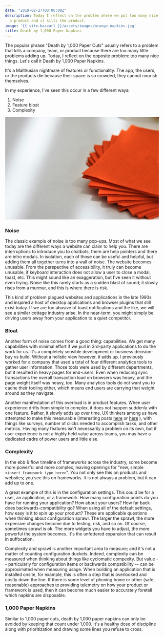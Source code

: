 ```yaml
---
date: "2019-02-27T00:00:00Z"
description: Today I reflect on the problem where we put too many nice things into
  a product and it kills the product.
image: '{{ site.baseurl }}/assets/images/orange-napkins.jpg'
title: Death by 1,000 Paper Napkins
---
```


The popular phrase "Death by 1,000 Paper Cuts" usually refers to a problem that kills a company, team, or product because there are too many little problems adding up. Today, I reflect on the opposite problem: too many nice things. Let's call it Death by 1,000 Paper Napkins.

It's a Malthusian nightmare of features or functionality. The app, the users, or the products die because their space is so crowded, they cannot nourish themselves.

In my experience, I've seen this occur in a few different ways:

1. Noise
1. Feature bloat
1. Complexity

![stack of napkins](/assets/images/orange-napkins.jpg)

### Noise
The classic example of noise is too many pop-ups. Most of what we see today are the different ways a website can claim to help you. There are interruptions to introduce you to chatbots, there are help pointers and there are intro modals. In isolation, each of those can be useful and helpful, but adding them all together turns into a wall of noise. The website becomes unusable. From the perspective of accessibility, it truly can become unusable, if keyboard interaction does not allow a user to close a modal, toast, etc. This might sound like an exaggeration, but I've seen it without even trying. Noise like this rarely starts as a sudden blast of sound; it slowly rises from a murmur, and this is where there is risk.

This kind of problem plagued websites and applications in the late 1990s and inspired a host of desktop applications and browser plugins that still exist today. If we are too abusive of toast notifications and the like, we will see a similar cottage industry arise. In the near-term, you might simply be driving users away from your application to a quiet competitor.

### Bloat
Another form of noise comes from a good thing: capabilities. We get many capabilities with minimal effort if we pull in 3rd-party applications to do the work for us. It's a completely sensible development or business decision: buy vs build. Without a holistic view however, it adds up. I previously worked for a company that used a total of four different analytics tools to gather user information. Those tools were used by different departments, but it resulted in heavy pages for end-users. Even when reducing sync transactions the overall transaction load on browsers was heavy, and the page weight itself was heavy, too. Many analytics tools do not want you to cache their tooling either, which means end users are carrying that weight around as they navigate.

Another manifestation of this overload is in product features. When user experience drifts from simple to complex, it does not happen suddenly with one feature. Rather, it slowly adds up over time. UX thinkers among us have attempted to make this measurable (interesting posts [here](https://www.usability.gov/how-to-and-tools/methods/system-usability-scale.html) or [here](https://uxdesign.cc/measuring-and-quantifying-user-experience-8f555f07363d) ), with things like surveys, number of clicks needed to accomplish tasks, and other metrics. Having many features isn't necessarily a problem on its own, but if user experience is not a highly held value across teams, you may have a dedicated cadre of power users and little else. 

### Complexity
In the ebb & flow timeline of frameworks across the industry, some become more powerful and more complex, leaving openings for "new, simple `<insert framework type here>`". You not only see this on products and websites; you see this on frameworks. It is not always a problem, but it can add up to one.

A great example of this is in the configuration settings. This could be for a user, an application, or a framework. How many configuration points do you have for running your application? How about your users? How far back does backwards-compatibility go? When using all of the default settings, how easy is it to spin up your product? These are applicable questions when thinking about configuration sprawl. The larger the sprawl, the more expensive changes become due to testing, risk, and so on. Of course, sometimes sprawl is ok. The more widgets you have to adjust, the more powerful the system becomes. It's the unfettered expansion that can result in suffocation.

Complexity and sprawl is another important area to measure; and it's not a matter of counting configuration duckets. Indeed, complexity can be measured when thinking about things like cyclomatic compexity. But value -- particularly for configuration items or backwards compatibility -- can be approximated when measuring usage. When building an application that is installed onsite, for example, this is often a step that is overlooked and costly down the line. If there is some level of phoning home or other (safe, reasonable) approaches to providing telemetry on how your product or framework is used, then it can become much easier to accurately foretell which napkins are disposable.

### 1,000 Paper Napkins
Similar to 1,000 paper cuts, death by 1,000 paper napkins can only be avoided by keeping that count under 1,000. It's a healthy dose of discipline along with prioritization and drawing some lines you refuse to cross.

